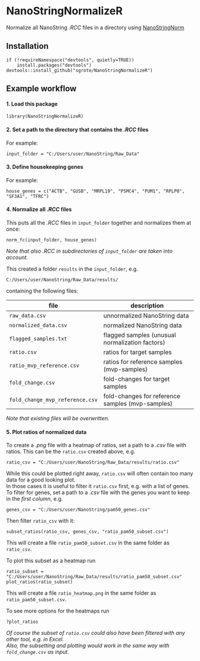 

# NanoStringNormalizeR

Normalize all NanoString *.RCC* files in a directory using [NanoStringNorm](https://CRAN.R-project.org/package=NanoStringNorm)


## Installation

```
if (!requireNamespace("devtools", quietly=TRUE))
    install.packages("devtools")
devtools::install_github("sgrote/NanoStringNormalizeR")
```


## Example workflow

#### 1. Load this package

```
library(NanoStringNormalizeR)
```

#### 2. Set a path to the directory that contains the *.RCC* files

For example: 

```
input_folder = "C:/Users/user/NanoString/Raw_Data"
```

#### 3. Define housekeeping genes

For example:

```
house_genes = c("ACTB", "GUSB", "MRPL19", "PSMC4", "PUM1", "RPLP0", "SF3A1", "TFRC")
```

#### 4. Normalize all *.RCC* files

This puts all the *.RCC* files in `input_folder` together and normalizes them at once:

```
norm_fc(input_folder, house_genes)
```

_Note that also _.RCC_ in subdirectories of `input_folder` are taken into account._


This created a folder `results` in the `input_folder`, e.g.

```
C:/Users/user/NanoString/Raw_Data/results/
```

containing the following files:

file | description |
----- | ----- |
`raw_data.csv` | unnormalized NanoString data |
`normalized_data.csv` | normalized NanoString data |
`flagged_samples.txt` | flagged samples (unusual normalization factors) |
`ratio.csv` | ratios for target samples |
`ratio_mvp_reference.csv` | ratios for reference samples (mvp-samples) |
`fold_change.csv` | fold-changes for target samples |
`fold_change_mvp_reference.csv`	| fold-changes for reference samples (mvp-samples) |


_Note that existing files will be overwritten._


#### 5. Plot ratios of normalized data

To create a _.png_ file with a heatmap of ratios, set a path to a _.csv_ file with ratios.
This can be the `ratio.csv` created above, e.g.

```
ratio_csv = "C:/Users/user/NanoString/Raw_Data/results/ratio.csv"
```

While this could be plotted right away, `ratio.csv` will often contain too many data for a good looking plot.  
In those cases it is useful to filter it `ratio.csv` first, e.g. with a list of genes.  
To filter for genes, set a path to a _.csv_ file with the genes you want to keep in the _first column_, e.g.

```
genes_csv = "C:/Users/user/NanoString/pam50_genes.csv"
```

Then filter `ratio_csv` with it:

```
subset_ratios(ratio_csv, genes_csv, "ratio_pam50_subset.csv")
```

This will create a file `ratio_pam50_subset.csv` in the same folder as `ratio_csv`.   

To plot this subset as a heatmap run

```
ratio_subset = "C:/Users/user/NanoString/Raw_Data/results/ratio_pam50_subset.csv"
plot_ratios(ratio_subset)
```

This will create a file `ratio_heatmap.png` in the same folder as `ratio_pam50_subset.csv`.  

To see more options for the heatmaps run

```
?plot_ratios
```


_Of course the subset of `ratio.csv` could also have been filtered with any other tool, e.g. in Excel._  
_Also, the subsetting and plotting would work in the same way with `fold_change.csv` as input._ 





